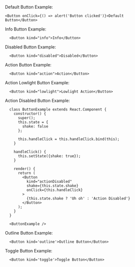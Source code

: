 Default Button Example:

    <Button onClick={() => alert('Button clicked')}>Default Button</Button>

Info Button Example:

      <Button kind="info">Info</Button>

Disabled Button Example:

      <Button kind="disabled">Disabled</Button>

Action Button Example:

      <Button kind="action">Action</Button>

Action Lowlight Button Example:

      <Button kind="lowlight">Lowlight Action</Button>

Action Disabled Button Example:

      class ButtonExample extends React.Component {
        constructor() {
          super();
          this.state = {
            shake: false
          };

          this.handleClick = this.handleClick.bind(this);
        }

        handleClick() {
          this.setState({shake: true});
        }

        render() {
          return (
            <Button
              kind="actionDisabled"
              shake={this.state.shake}
              onClick={this.handleClick}
            >
              {this.state.shake ? 'Uh oh' : 'Action Disabled'}
            </Button>
          );
        }
      }

      <ButtonExample />

Outline Button Example:

      <Button kind='outline'>Outline Button</Button>

Toggle Button Example:

      <Button kind='toggle'>Toggle Button</Button>
